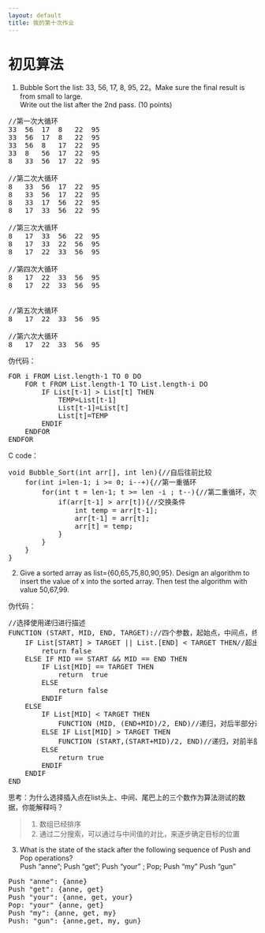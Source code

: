 ```yaml
---
layout: default
title: 我的第十次作业
---
```


# 初见算法

1. Bubble Sort the list: 33, 56, 17, 8, 95, 22。Make sure the final result is from small to large.  
Write out the list after the 2nd pass. (10 points)

<pre>
//第一次大循环
33	56	17	8	22	95	
33	56	17	8	22	95	
33	56	8	17	22	95	
33	8	56	17	22	95	
8	33	56	17	22	95	

//第二次大循环
8	33	56	17	22	95	
8	33	56	17	22	95	
8	33	17	56	22	95	
8	17	33	56	22	95	

//第三次大循环
8	17	33	56	22	95	
8	17	33	22	56	95	
8	17	22	33	56	95	

//第四次大循环
8	17	22	33	56	95	
8	17	22	33	56	95	


//第五次大循环
8	17	22	33	56	95	

//第六次大循环
8	17	22	33	56	95	
</pre>

伪代码：
<pre>
FOR i FROM List.length-1 TO 0 DO
    FOR t FROM List.length-1 TO List.length-i DO
        IF List[t-1] > List[t] THEN
            TEMP=List[t-1]
            List[t-1]=List[t]
            List[t]=TEMP
        ENDIF
    ENDFOR
ENDFOR
</pre>

C code：
<pre>
void Bubble_Sort(int arr[], int len){//自后往前比较
    for(int i=len-1; i >= 0; i--+){//第一重循环
        for(int t = len-1; t >= len -i ; t--){//第二重循环，次数逐渐递减
            if(arr[t-1] > arr[t]){//交换条件
                int temp = arr[t-1];
                arr[t-1] = arr[t];
                arr[t] = temp;
            }
        }
    }
}
</pre>

2. Give a sorted array as list={60,65,75,80,90,95}. Design an algorithm to insert the value of x into the sorted array. Then test the algorithm with value 50,67,99.  

伪代码：
<pre>
//选择使用递归进行描述
FUNCTION (START, MID, END, TARGET)://四个参数，起始点，中间点，终止点，目标数字
    IF List[START] > TARGET || List.[END] < TARGET THEN//超出范围的情况
        return false
    ELSE IF MID == START && MID == END THEN
        IF List[MID] == TARGET THEN
            return  true
        ELSE
            return false
        ENDIF
    ELSE
        IF List[MID] < TARGET THEN 
            FUNCTION (MID, (END+MID)/2, END)//递归，对后半部分进行搜索
        ELSE IF List[MID] > TARGET THEN
            FUNCTION (START,(START+MID)/2, END)//递归，对前半部分进行搜索
        ELSE 
            return true
        ENDIF
    ENDIF
END
</pre>


思考：为什么选择插入点在list头上、中间、尾巴上的三个数作为算法测试的数据，你能解释吗？

> 1. 数组已经排序
> 2. 通过二分搜索，可以通过与中间值的对比，来逐步确定目标的位置

3. What is the state of the stack after the following sequence of Push and Pop operations?  
Push “anne”; Push “get”; Push “your” ; Pop; Push “my” Push “gun” 

<pre>
Push "anne": {anne}
Push "get": {anne, get}
Push "your": {anne, get, your}
Pop: "your" {anne, get}
Push "my": {anne, get, my}
Push: "gun": {anne,get, my, gun}
</pre>
